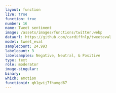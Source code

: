 ```yaml
---
layout: function
live: true
function: true
number: 16
name: Tweet sentiment
image: /assets/images/functions/twitter.webp
dataurl: https://github.com/cardiffnlp/tweeteval
model: tweet_eval
samplecount: 24,993
labelcount: 3
labelsamples: Negative, Neutral, & Positive
type: text
role: moderator
image-singular: 
binary: 
which: emotion
functionid: qh1gvij7fhumgd67
---
```

